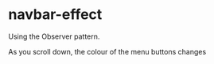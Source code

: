 # navbar-effect

Using the Observer pattern.

As you scroll down, the colour of the menu buttons changes
